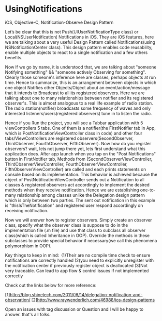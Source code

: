 # UsingNotifications
iOS, Objective-C, Notification-Observe Design Pattern

Let’s be clear that this is not Push(UIUserNotificationType class) or Local(NSUserNotification) Notifications in iOS. They are iOS features, here we are talking about a very useful Design Pattern called Notifications(using NSNotificationCenter class). This design pattern enables code reusability, enable multiple objects to react to a single notification and a few others benefits.

Now If we go by name, it is understood that, we are talking about "someone Notifying something" && "someone actively Observing for something". Clearly those someone's inference here are classes, perhaps objects at run time. Hence to summarize, this is an arrangement between objects in which one object Notifies other Objects/Object about an event/action/message that it intends to Broadcast to all its registered observers. Here we are talking about one to many relationships between notifier and its registered observer's. This is almost analogous to a real life example of radio station. The radio station(notifier) broadcasts some frequency of waves and only interested listeners/users(registered observers) tune in to listen the radio. 

Hence if you Run the project, you will see a Tabbar application with 5 viewControllers 5 tabs. One of them is a notifier(the FirstNotifier tab in App, which is PostNotificationViewController class in code) and other four tabs/ViewControllers are registered observers(SecondObserver, ThirdObserver, FourthObserver, FifthObserver). Now how do you register observers? wait, lets not jump there yet, lets first understand what this application does. After app launch when you tap on the "Post Notifications" button in FirstNotifier tab, Methods from (SecondObserverViewController, ThirdObserverViewController, FourthObserverViewController, FifthObserverViewController) are called and each prints statements on console based on its implementation. This behavior is achieved because the object of PostNotificationViewController sends out a Notification to all classes & registered observers act accordingly to implement the desired methods when they receive notification. Hence we are establishing one-to-many relationship among classes unlike the Delegation design pattern which is only between two parties. The sent out notification in this example is "thisIsTheNotification" and registered user respond accordingly on receiving notification. 

Now we will answer how to register observers. Simply create an observer class, specify what the observer class is suppose to do in the implementation file (.m file) and use that class to subclass all observer class(which is called Inheritance in OOP). Override the methods in these subclasses to provide special behavior  if necessary(we call this phenomena polymorphism in OOP).

Key things to keep in mind: 
(1)Their are no compile time check to ensure notifications are correctly handled
(2)you need to explicitly unregister with the notification center if previously register object is deallocated
(3)Not very traceable. Can lead to app flow & control issues if not implemented correctly

Check out the links below for more reference:

[1]http://blog.shinetech.com/2011/06/14/delegation-notification-and-observation/
[2]http://www.raywenderlich.com/46988/ios-design-patterns

Open an issues with tag discussion or Question and I will be happy to answer.
that's all folks. 

